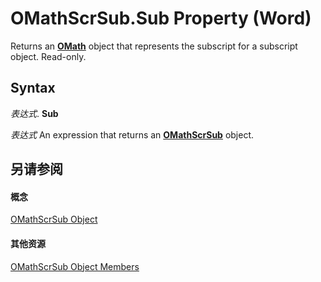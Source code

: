 
# OMathScrSub.Sub Property (Word)

Returns an  **[OMath](82f2f81b-e2d5-140f-bdcc-8b52b821b24d.md)** object that represents the subscript for a subscript object. Read-only.


## Syntax

 _表达式_. **Sub**

 _表达式_ An expression that returns an **[OMathScrSub](823053c2-3657-bc4f-6576-7e3560fee188.md)** object.


## 另请参阅


#### 概念


[OMathScrSub Object](823053c2-3657-bc4f-6576-7e3560fee188.md)
#### 其他资源


[OMathScrSub Object Members](http://msdn.microsoft.com/library/f51d7072-0fa6-1f1a-c0b0-516b9a078800%28Office.15%29.aspx)